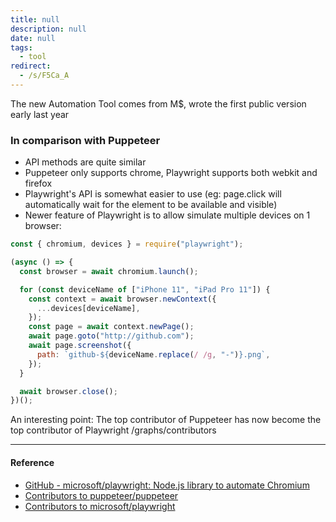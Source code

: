 ```yaml
---
title: null
description: null
date: null
tags:
  - tool
redirect:
  - /s/F5Ca_A
---
```


The new Automation Tool comes from M$, wrote the first public version early last year

### In comparison with Puppeteer

- API methods are quite similar
- Puppeteer only supports chrome, Playwright supports both webkit and firefox
- Playwright's API is somewhat easier to use (eg: page.click will automatically wait for the element to be available and visible)
- Newer feature of Playwright is to allow simulate multiple devices on 1 browser:

```js
const { chromium, devices } = require("playwright");

(async () => {
  const browser = await chromium.launch();

  for (const deviceName of ["iPhone 11", "iPad Pro 11"]) {
    const context = await browser.newContext({
      ...devices[deviceName],
    });
    const page = await context.newPage();
    await page.goto("http://github.com");
    await page.screenshot({
      path: `github-${deviceName.replace(/ /g, "-")}.png`,
    });
  }

  await browser.close();
})();
```

An interesting point: The top contributor of Puppeteer has now become the top contributor of Playwright /graphs/contributors

---

#### Reference

- [GitHub - microsoft/playwright: Node.js library to automate Chromium](https://github.com/microsoft/playwright)
- [Contributors to puppeteer/puppeteer](https://github.com/puppeteer/puppeteer/graphs/contributors)
- [Contributors to microsoft/playwright](https://github.com/microsoft/playwright/graphs/contributors)
